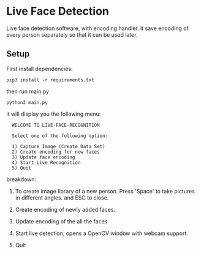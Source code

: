 # Live Face Detection

Live face detection software, with encoding handler.
it save encoding of every person separately so that it can be used later.

## Setup

First install dependencies:

```
pip3 install -r requirements.txt
```

then run main.py

```
python3 main.py
```

it will display you the following menu:

```
  WELCOME TO LIVE-FACE-RECOGNITION

  Select one of the following option:

  1) Capture Image (Create Data Set)
  2) Create encoding for new faces
  3) Update face encoding
  4) Start Live Recognition
  5) Quit
```

breakdown:

1) To create image library of a new person. Press 'Space' to take pictures in different angles. and ESC to close.

2) Create encoding of newly added faces.

3) Update encoding of the all the faces

4) Start live detection, opens a OpenCV window with webcam support.

5) Quit